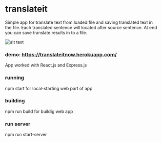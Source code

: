 # translateit

Simple app for translate text from loaded file and saving translated text in the file. Each translated sentence will located after source sentence. At end you can save translate results in to a file.

![alt text](https://preview.ibb.co/ffmdzz/translateit.jpg)

### demo: https://translateitnow.herokuapp.com/

App worked with React.js and Express.js

### running

npm start for local-starting web part of app

### building

npm run build for buildig web app

### run server

npm run start-server
